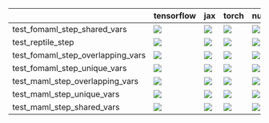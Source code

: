 |                                   | tensorflow                                                                                                                                                                             | jax                                                                                                                                                                                    | torch                                                                                                                                                                                  | numpy                                                                                                                                                                                  |
|:----------------------------------|:---------------------------------------------------------------------------------------------------------------------------------------------------------------------------------------|:---------------------------------------------------------------------------------------------------------------------------------------------------------------------------------------|:---------------------------------------------------------------------------------------------------------------------------------------------------------------------------------------|:---------------------------------------------------------------------------------------------------------------------------------------------------------------------------------------|
| test_fomaml_step_shared_vars      | <a href="https://github.com/unifyai/ivy/actions/runs/4364828711/jobs/7632631481" rel="noopener noreferrer" target="_blank"><img src=https://img.shields.io/badge/-success-success></a> | <a href="https://github.com/unifyai/ivy/actions/runs/4364828711/jobs/7632631481" rel="noopener noreferrer" target="_blank"><img src=https://img.shields.io/badge/-success-success></a> | <a href="https://github.com/unifyai/ivy/actions/runs/4364828711/jobs/7632631481" rel="noopener noreferrer" target="_blank"><img src=https://img.shields.io/badge/-success-success></a> | <a href="https://github.com/unifyai/ivy/actions/runs/4364828711/jobs/7632631481" rel="noopener noreferrer" target="_blank"><img src=https://img.shields.io/badge/-success-success></a> |
| test_reptile_step                 | <a href="https://github.com/unifyai/ivy/actions/runs/4364828711/jobs/7632631481" rel="noopener noreferrer" target="_blank"><img src=https://img.shields.io/badge/-success-success></a> | <a href="null" rel="noopener noreferrer" target="_blank"><img src=https://img.shields.io/badge/-success-success></a>                                                                   | <a href="https://github.com/unifyai/ivy/actions/runs/4369702531/jobs/7643794873" rel="noopener noreferrer" target="_blank"><img src=https://img.shields.io/badge/-success-success></a> | <a href="https://github.com/unifyai/ivy/actions/runs/4364828711/jobs/7632631481" rel="noopener noreferrer" target="_blank"><img src=https://img.shields.io/badge/-success-success></a> |
| test_fomaml_step_overlapping_vars | <a href="null" rel="noopener noreferrer" target="_blank"><img src=https://img.shields.io/badge/-success-success></a>                                                                   | <a href="https://github.com/unifyai/ivy/actions/runs/4364828711/jobs/7632631481" rel="noopener noreferrer" target="_blank"><img src=https://img.shields.io/badge/-success-success></a> | <a href="https://github.com/unifyai/ivy/actions/runs/4364828711/jobs/7632631481" rel="noopener noreferrer" target="_blank"><img src=https://img.shields.io/badge/-success-success></a> | <a href="https://github.com/unifyai/ivy/actions/runs/4364828711/jobs/7632631481" rel="noopener noreferrer" target="_blank"><img src=https://img.shields.io/badge/-success-success></a> |
| test_fomaml_step_unique_vars      | <a href="null" rel="noopener noreferrer" target="_blank"><img src=https://img.shields.io/badge/-success-success></a>                                                                   | <a href="null" rel="noopener noreferrer" target="_blank"><img src=https://img.shields.io/badge/-success-success></a>                                                                   | <a href="https://github.com/unifyai/ivy/actions/runs/4364828711/jobs/7632631481" rel="noopener noreferrer" target="_blank"><img src=https://img.shields.io/badge/-success-success></a> | <a href="https://github.com/unifyai/ivy/actions/runs/4364828711/jobs/7632631481" rel="noopener noreferrer" target="_blank"><img src=https://img.shields.io/badge/-success-success></a> |
| test_maml_step_overlapping_vars   | <a href="https://github.com/unifyai/ivy/actions/runs/4364828711/jobs/7632631481" rel="noopener noreferrer" target="_blank"><img src=https://img.shields.io/badge/-success-success></a> | <a href="https://github.com/unifyai/ivy/actions/runs/4364828711/jobs/7632631481" rel="noopener noreferrer" target="_blank"><img src=https://img.shields.io/badge/-success-success></a> | <a href="https://github.com/unifyai/ivy/actions/runs/4364828711/jobs/7632631481" rel="noopener noreferrer" target="_blank"><img src=https://img.shields.io/badge/-success-success></a> | <a href="https://github.com/unifyai/ivy/actions/runs/4364828711/jobs/7632631481" rel="noopener noreferrer" target="_blank"><img src=https://img.shields.io/badge/-success-success></a> |
| test_maml_step_unique_vars        | <a href="https://github.com/unifyai/ivy/actions/runs/4364828711/jobs/7632631481" rel="noopener noreferrer" target="_blank"><img src=https://img.shields.io/badge/-success-success></a> | <a href="https://github.com/unifyai/ivy/actions/runs/4364828711/jobs/7632631481" rel="noopener noreferrer" target="_blank"><img src=https://img.shields.io/badge/-success-success></a> | <a href="null" rel="noopener noreferrer" target="_blank"><img src=https://img.shields.io/badge/-success-success></a>                                                                   | <a href="https://github.com/unifyai/ivy/actions/runs/4364828711/jobs/7632631481" rel="noopener noreferrer" target="_blank"><img src=https://img.shields.io/badge/-success-success></a> |
| test_maml_step_shared_vars        | <a href="https://github.com/unifyai/ivy/actions/runs/4364828711/jobs/7632631481" rel="noopener noreferrer" target="_blank"><img src=https://img.shields.io/badge/-success-success></a> | <a href="null" rel="noopener noreferrer" target="_blank"><img src=https://img.shields.io/badge/-failure-red></a>                                                                       | <a href="null" rel="noopener noreferrer" target="_blank"><img src=https://img.shields.io/badge/-success-success></a>                                                                   | <a href="https://github.com/unifyai/ivy/actions/runs/4364828711/jobs/7632631481" rel="noopener noreferrer" target="_blank"><img src=https://img.shields.io/badge/-success-success></a> |